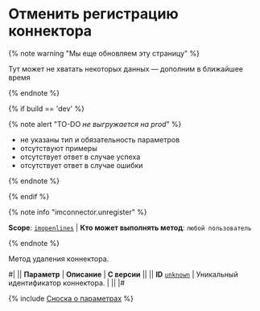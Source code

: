 # Отменить регистрацию коннектора

{% note warning "Мы еще обновляем эту страницу" %}

Тут может не хватать некоторых данных — дополним в ближайшее время

{% endnote %}

{% if build == 'dev' %}

{% note alert "TO-DO _не выгружается на prod_" %}

- не указаны тип и обязательность параметров
- отсутствуют примеры
- отсутствует ответ в случае успеха
- отсутствует ответ в случае ошибки
  
{% endnote %}

{% endif %}

{% note info "imconnector.unregister" %}

**Scope**: [`imopenlines`](../../scopes/permissions.md) | **Кто может выполнять метод**: `любой пользователь`

{% endnote %}

Метод удаления коннектора.

#|
|| **Параметр** | **Описание** | **С версии** ||
|| **ID**
[`unknown`](../../data-types.md) | Уникальный идентификатор коннектора. | ||
|#

{% include [Сноска о параметрах](../../../_includes/required.md) %}